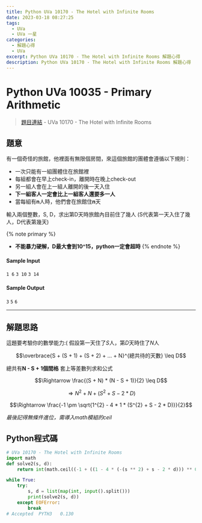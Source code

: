 ```yaml
---
title: Python UVa 10170 - The Hotel with Infinite Rooms
date: 2023-03-18 08:27:25
tags:
  - UVa
  - UVa 一星
categories:
  - 解題心得
  - UVa
excerpt: Python UVa 10170 - The Hotel with Infinite Rooms 解題心得
description: Python UVa 10170 - The Hotel with Infinite Rooms 解題心得
---
```


# Python UVa 10035 - Primary Arithmetic

>[題目連結](https://onlinejudge.org/index.php?option=com_onlinejudge&Itemid=8&page=show_problem&category=0&problem=1111&mosmsg=Submission+received+with+ID+28314511) - UVa 10170 - The Hotel with Infinite Rooms



## 題意
有一個奇怪的旅館，他裡面有無限個房間，來這個旅館的團體會遵循以下規則：
* 一次只能有一組團體住在旅館裡
* 每組都會在早上check-in，離開時在晚上check-out
* 另一組人會在上一組人離開的後一天入住
* **下一組客人一定會比上一組客人還要多一人**
* 當每組有**n**人時，他們會在旅館住**n**天

輸入兩個整數，S, D，求出第D天時旅館內目前住了幾人
(S代表第一天入住了幾人，D代表第幾天)

{% note primary %}
 - **不能暴力硬解，D最大會到10^15，python一定會超時**
{% endnote %}

#### Sample Input 
`1 6`
`3 10`
`3 14`

#### Sample Output 
`3`
`5`
`6`

---
## 解題思路
這題要考驗你的數學能力:(
假設第一天住了*S*人，第*D*天時住了*N*人

$$\overbrace{S + (S + 1) + (S + 2) + ... + N}^{總共待的天數} \leq D$$

總共有**N - S + 1個間格**
套上等差數列求和公式

$$\Rightarrow \frac{(S + N) * (N - S + 1)}{2} \leq D$$

$$\Rightarrow N^{2} + N + (S^{2} + S - 2 * D)$$

$$\Rightarrow \frac{-1 \pm \sqrt{1^{2} - 4 * 1 * (S^{2} + S - 2 * D)}}{2}$$

*最後記得無條件進位，需導入math模組的ceil*


## Python程式碼
```python
# UVa 10170 - The Hotel with Infinite Rooms
import math
def solve2(s, d):
    return int(math.ceil((-1 + ((1 - 4 * (-(s ** 2) + s - 2 * d))) ** 0.5) / 2))

while True:
    try:
        s, d = list(map(int, input().split()))
        print(solve2(s, d))
    except EOFError:
        break
# Accepted	PYTH3	0.130
```